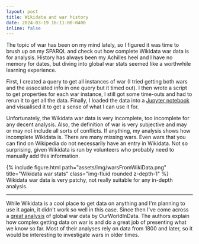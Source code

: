 ```yaml
---
layout: post
title: Wikidata and war history
date: 2024-03-19 16:11:00-0400
inline: false
---
```

The topic of war has been on my mind lately, so I figured it was time to brush up on my SPARQL and check out how complete Wikidata war data is for analysis. History has always been my Achilles heel and I have no memory for dates, but diving into global war stats seemed like a worthwhile learning experience.

First, I created a query to get all instances of war (I tried getting both wars and the associated info in one query but it timed out). I then wrote a script to get properties for each war instance, I still got some time-outs and had to rerun it to get all the data. Finally, I loaded the data into a [Jupyter notebook](https://github.com/karwester/wikiWar/blob/main/wikidataWars.ipynb) and visualised it to get a sense of what I can use it for.  

Unfortunately, the Wikidata war data is very incomplete, too incomplete for any decent analysis. Also, the definition of war is very subjective and may or may not include all sorts of conflicts. If anything, my analysis shows how incomplete Wikidata is. There are many missing wars. Even wars that you can find on Wikipedia do not necessarily have an entry in Wikidata. Not so surprising, given Wikidata is run by volunteers who probably need to manually add this information.


<div class="row">
    <div class="col-sm mt-3 mt-md-0">
      <a>
        {% include figure.html path="assets/img/warsFromWikiData.png" title="Wikidata war stats" class="img-fluid rounded z-depth-1" %}
      </a>
    </div>
</div>
<div class="caption">
    Wikidata war data is very patchy, not really suitable for any in-depth analysis.
</div>

---
While Wikidata is a cool place to get data on anything and I'm planning to use it again, it didn't work so well in this case. Since then I've come across a [great analysis](https://ourworldindata.org/war-and-peace) of global war data by OurWorldInData. The authors explain how complex getting data on war is and do a great job of presenting what we know so far. Most of their analyses rely on data from 1800 and later, so it would be interesting to investigate wars in older times.



